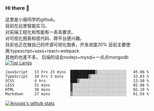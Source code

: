 ### Hi there 👋

这里是小唐同学的github。<br>
目前在远景智能实习。<br>
对前端工程化和性能有一丢丢要求。<br>
对可视化图表和低代码、跨平台感兴趣。<br>
目前也正在做自己的开源可视化图表，开发进度20%
目前主要使用:typescript+sass+react+webpack<br>
其他的也差不多。
后端的话会nodejs+mysql+一点点mongodb<br>
[![Top Langs](https://github-readme-stats.vercel.app/api/top-langs/?username=isaacttttttt&layout=compact)](https://github.com/anuraghazra/github-readme-stats)<br>
<!--START_SECTION:waka-->

```text
JavaScript   13 hrs 23 mins  ███████████▒░░░░░░░░░░░░░   45.06 %
TypeScript   10 hrs 3 mins   ████████▒░░░░░░░░░░░░░░░░   33.83 %
SCSS         4 hrs           ███▒░░░░░░░░░░░░░░░░░░░░░   13.50 %
LESS         51 mins         ▓░░░░░░░░░░░░░░░░░░░░░░░░   02.88 %
HTML         38 mins         ▓░░░░░░░░░░░░░░░░░░░░░░░░   02.19 %
Markdown     27 mins         ▒░░░░░░░░░░░░░░░░░░░░░░░░   01.54 %
```

<!--END_SECTION:waka-->

[![Anurag's github stats](https://github-readme-stats.vercel.app/api?username=isaacttttttt)](https://github.com/anuraghazra/github-readme-stats)

